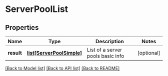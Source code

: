 # ServerPoolList

## Properties
Name | Type | Description | Notes
------------ | ------------- | ------------- | -------------
**result** | [**list[ServerPoolSimple]**](ServerPoolSimple.md) | List of a server pools basic info | [optional] 

[[Back to Model list]](../README.md#documentation-for-models) [[Back to API list]](../README.md#documentation-for-api-endpoints) [[Back to README]](../README.md)


